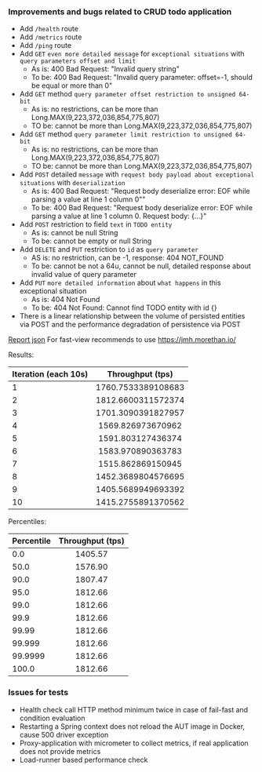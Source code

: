 ### Improvements and bugs related to CRUD todo application

- Add `/health` route
- Add `/metrics` route
- Add `/ping` route
- Add `GET` `even more detailed message` for `exceptional situations` with `query parameters offset and limit`
  - As is: 400 Bad Request: "Invalid query string"
  - To be: 400 Bad Request: "Invalid query parameter: offset=-1, should be equal or more than 0"
- Add `GET` method `query parameter offset restriction to unsigned 64-bit`
  - As is: no restrictions, can be more than Long.MAX(9,223,372,036,854,775,807)
  - TO be: cannot be more than Long.MAX(9,223,372,036,854,775,807)
- Add `GET` method `query parameter limit restriction to unsigned 64-bit`
  - As is: no restrictions, can be more than Long.MAX(9,223,372,036,854,775,807)
  - TO be: cannot be more than Long.MAX(9,223,372,036,854,775,807)
- Add `POST` detailed `message` with `request body payload about exceptional situations` with `deserialization`
  - As is: 400 Bad Request: "Request body deserialize error: EOF while parsing a value at line 1 column 0""
  - To be: 400 Bad Request: "Request body deserialize error: EOF while parsing a value at line 1 column 0. Request
    body: {...}"
- Add `POST` restriction to field `text` in `TODO entity`
  - As is: cannot be null String
  - To be: cannot be empty or null String
- Add `DELETE` and `PUT` restriction to `id` as `query parameter`
  - AS is: no restriction, can be -1, response: 404 NOT_FOUND
  - To be: cannot be not a 64u, cannot be null, detailed response about invalid value of query parameter
- Add `PUT` `more detailed information` about `what happens` in this exceptional situation
  - As is: 404 Not Found
  - To be: 404 Not Found: Cannot find TODO entity with id {}
- There is a linear relationship between the volume of persisted entities via POST and the performance degradation of
  persistence via POST

[Report json](https://github.com/a-simeshin/to-do-app-testing-with-kotlin-example/blob/develop/performance/jmh-report.json)
For fast-view recommends to use https://jmh.morethan.io/

Results:

| Iteration (each 10s) |  Throughput (tps)  |
|----------------------|:------------------:|
| 1                    | 1760.7533389108683 |
| 2                    | 1812.6600311572374 |
| 3                    | 1701.3090391827957 |
| 4                    | 1569.826973670962  |
| 5                    | 1591.803127436374  |
| 6                    | 1583.970890363783  |
| 7                    | 1515.862869150945  |
| 8                    | 1452.3689804576695 |
| 9                    | 1405.5689949693392 |
| 10                   | 1415.2755891370562 |

Percentiles:

| Percentile | Throughput (tps) |
|------------|:----------------:|
| 0.0        |     1405.57      |
| 50.0       |     1576.90      |
| 90.0       |     1807.47      |
| 95.0       |     1812.66      |
| 99.0       |     1812.66      |
| 99.9       |     1812.66      |
| 99.99      |     1812.66      |
| 99.999     |     1812.66      |
| 99.9999    |     1812.66      |
| 100.0      |     1812.66      |

### Issues for tests

- Health check call HTTP method minimum twice in case of fail-fast and condition evaluation
- Restarting a Spring context does not reload the AUT image in Docker, cause 500 driver exception
- Proxy-application with micrometer to collect metrics, if real application does not provide metrics
- Load-runner based performance check

